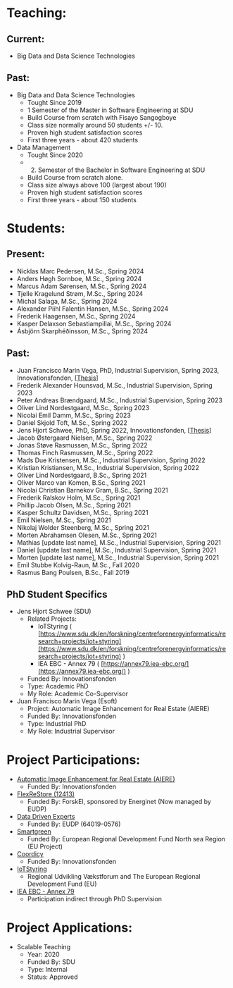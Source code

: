 # Teaching:
## Current:
* Big Data and Data Science Technologies

## Past: 
* Big Data and Data Science Technologies
  * Tought Since 2019
  * 1 Semester of the Master in Software Engineering at SDU
  * Build Course from scratch with Fisayo Sangogboye
  * Class size normally around 50 students +/- 10.
  * Proven high student satisfaction scores
  * First three years - about 420 students
* Data Management
  * Tought Since 2020
  * 2. Semester of the Bachelor in Software Engineering at SDU
  * Build Course from scratch alone.
  * Class size always above 100 (largest about 190)
  * Proven high student satisfaction scores
  * First three years - about 150 students

# Students:
## Present:
* Nicklas Marc Pedersen, M.Sc., Spring 2024
* Anders Høgh Sornboe, M.Sc., Spring 2024
* Marcus Adam Sørensen, M.Sc., Spring 2024
* Tjelle Kragelund Strøm, M.Sc., Spring 2024
* Michal Salaga, M.Sc., Spring 2024
* Alexander Piihl Falentin Hansen, M.Sc., Spring 2024
* Frederik Haagensen, M.Sc., Spring 2024
* Kasper Delaxson Sebastiampillai, M.Sc., Spring 2024
* Ásbjörn Skarphéðinsson, M.Sc., Spring 2024

## Past:
* Juan Francisco Marín Vega, PhD, Industrial Supervision, Spring 2023, Innovationsfonden, [[Thesis](https://findresearcher.sdu.dk/ws/portalfiles/portal/234156922/final.pdf)]
* Frederik Alexander Hounsvad, M.Sc., Industrial Supervision, Spring 2023
* Peter Andreas Brændgaard, M.Sc., Industrial Supervision, Spring 2023
* Oliver Lind Nordestgaard, M.Sc., Spring 2023
* Nicolai Emil Damm, M.Sc., Spring 2023
* Daniel Skjold Toft, M.Sc., Spring 2022
* Jens Hjort Schwee, PhD, Spring 2022, Innovationsfonden, [[Thesis](https://portal.findresearcher.sdu.dk/en/publications/software-tools-for-privacy-control-in-publication-of-cyber-physic)]
* Jacob Østergaard Nielsen, M.Sc., Spring 2022
* Jonas Støve Rasmussen, M.Sc., Spring 2022
* Thomas Finch Rasmussen, M.Sc., Spring 2022
* Mads Due Kristensen, M.Sc., Industrial Supervision, Spring 2022
* Kristian Kristiansen, M.Sc., Industrial Supervision, Spring 2022
* Oliver Lind Nordestgaard, B.Sc., Spring 2021
* Oliver Marco van Komen, B.Sc., Spring 2021
* Nicolai Christian Barnekov Gram, B.Sc., Spring 2021
* Frederik Ralskov Holm, M.Sc., Spring 2021
* Phillip Jacob Olsen, M.Sc., Spring 2021
* Kasper Schultz Davidsen, M.Sc., Spring 2021
* Emil Nielsen, M.Sc., Spring 2021
* Nikolaj Wolder Steenberg, M.Sc., Spring 2021
* Morten Abrahamsen Olesen, M.Sc., Spring 2021
* Mathias [update last name], M.Sc., Industrial Supervision, Spring 2021
* Daniel [update last name], M.Sc., Industrial Supervision, Spring 2021
* Morten [update last name], M.Sc., Industrial Supervision, Spring 2021
* Emil Stubbe Kolvig-Raun, M.Sc., Fall 2020
* Rasmus Bang Poulsen, B.Sc., Fall 2019

## PhD Student Specifics
* Jens Hjort Schwee (SDU)
  * Related Projects:
    * IoTStyring ( [https://www.sdu.dk/en/forskning/centreforenergyinformatics/research+projects/iot+styring](https://www.sdu.dk/en/forskning/centreforenergyinformatics/research+projects/iot+styring) )
    * IEA EBC - Annex 79 ( [https://annex79.iea-ebc.org/](https://annex79.iea-ebc.org/) )
  * Funded By: Innovationsfonden
  * Type: Academic PhD
  * My Role: Academic Co-Supervisor
* Juan Francisco Marin Vega (Esoft)
  * Project: Automatic Image Enhancement for Real Estate (AIERE)
  * Funded By: Innovationsfonden
  * Type: Industrial PhD
  * My Role: Industrial Supervisor

# Project Participations:
* [Automatic Image Enhancement for Real Estate (AIERE)](https://portal.findresearcher.sdu.dk/en/publications/machine-learning-based-solutions-for-automatic-image-enhancement-)
  * Funded By: Innovationsfonden
* [FlexReStore (12413)](https://www.ft.dk/samling/20151/almdel/efk/bilag/136/1587301.pdf)
  * Funded By: ForskEl, sponsored by Energinet (Now managed by EUDP)
* [Data Driven Experts](https://energiforskning.dk/en/node/15903)
  * Funded By: EUDP (64019-0576)
* [Smartgreen](https://www.sdu.dk/en/forskning/centreforenergyinformatics/research+projects/smartgreen)
  * Funded By: European Regional Development Fund North sea Region (EU Project)
* [Coordicy](https://www.sdu.dk/en/forskning/centreforenergyinformatics/research+projects/coordicy)
  * Funded By: Innovationsfonden
* [IoTStyring](https://www.sdu.dk/en/forskning/centreforenergyinformatics/research+projects/iot+styring)
  * Regional Udvikling Vækstforum and The European Regional Development Fund (EU)
* [IEA EBC - Annex 79](https://annex79.iea-ebc.org/)
  * Participation indirect through PhD Supervision

# Project Applications:
* Scalable Teaching
  * Year: 2020
  * Funded By: SDU
  * Type: Internal
  * Status: Approved

